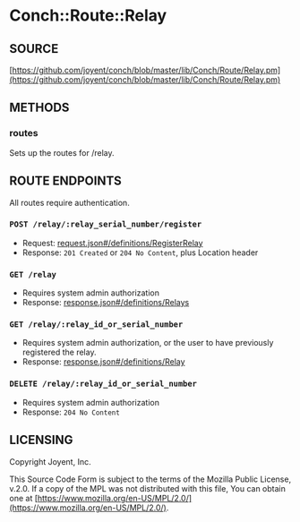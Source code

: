 # Conch::Route::Relay

## SOURCE

[https://github.com/joyent/conch/blob/master/lib/Conch/Route/Relay.pm](https://github.com/joyent/conch/blob/master/lib/Conch/Route/Relay.pm)

## METHODS

### routes

Sets up the routes for /relay.

## ROUTE ENDPOINTS

All routes require authentication.

### `POST /relay/:relay_serial_number/register`

- Request: [request.json#/definitions/RegisterRelay](../json-schema/request.json#/definitions/RegisterRelay)
- Response: `201 Created` or `204 No Content`, plus Location header

### `GET /relay`

- Requires system admin authorization
- Response: [response.json#/definitions/Relays](../json-schema/response.json#/definitions/Relays)

### `GET /relay/:relay_id_or_serial_number`

- Requires system admin authorization, or the user to have previously registered the relay.
- Response: [response.json#/definitions/Relay](../json-schema/response.json#/definitions/Relay)

### `DELETE /relay/:relay_id_or_serial_number`

- Requires system admin authorization
- Response: `204 No Content`

## LICENSING

Copyright Joyent, Inc.

This Source Code Form is subject to the terms of the Mozilla Public License,
v.2.0. If a copy of the MPL was not distributed with this file, You can obtain
one at [https://www.mozilla.org/en-US/MPL/2.0/](https://www.mozilla.org/en-US/MPL/2.0/).
